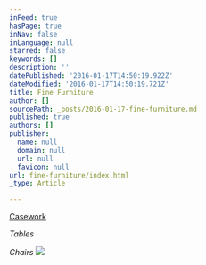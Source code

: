 ```yaml
---
inFeed: true
hasPage: true
inNav: false
inLanguage: null
starred: false
keywords: []
description: ''
datePublished: '2016-01-17T14:50:19.922Z'
dateModified: '2016-01-17T14:50:19.721Z'
title: Fine Furniture
author: []
sourcePath: _posts/2016-01-17-fine-furniture.md
published: true
authors: []
publisher:
  name: null
  domain: null
  url: null
  favicon: null
url: fine-furniture/index.html
_type: Article

---
```

[Casework][0]

_Tables_

_Chairs_
![](https://the-grid-user-content.s3-us-west-2.amazonaws.com/3ed96a04-465d-45f5-a6c9-c6dd7d34425a.jpg)

[0]: null